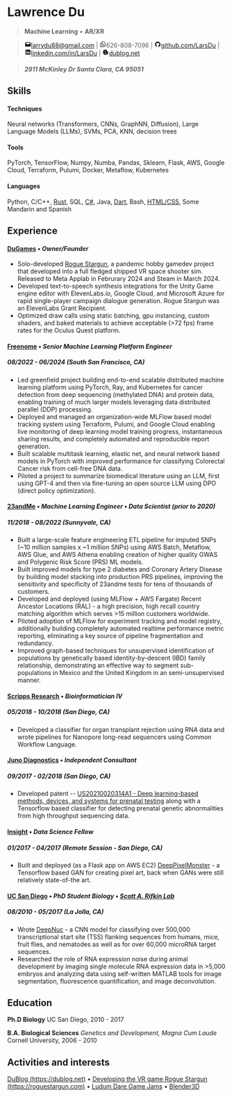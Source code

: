 Lawrence Du
=========================

> **Machine Learning** • **AR/XR**

> ![mail](icons/png/mail.png)[larrydu88@gmail.com](mailto:larrydu88@gmail.com) | ![phone](icons/png/whatsapp.png)626-808-7096 | ![github](icons/png/github.png)[github.com/LarsDu](https://github.com/LarsDu) | ![linkedin](icons/png/linkedin.png)[linkedin.com/in/LarsDu](https://linkedin.com/in/LarsDu) | ![dublog.net](icons/png/blogger-alt.png)[dublog.net](https://dublog.net)

> ##### 2911 McKinley Dr Santa Clara, CA 95051

Skills
--------------------
#### Techniques
Neural networks (Transformers, CNNs, GraphNN, Diffusion), Large Language Models (LLMs), SVMs, PCA, KNN, decision trees

#### Tools
PyTorch, TensorFlow, Numpy, Numba, Pandas, Sklearn, Flask, AWS, Google Cloud, Terraform, Pulumi, Docker, Metaflow, Kubernetes

#### Languages
Python, C/C++, [Rust](https://github.com/LarsDu/StarRust), SQL, [C\#](https://roguestargun.com), Java, [Dart](https://github.com/LarsDu/simple_flutter_audio_recorder), Bash, [HTML/CSS](https://dublog.net), Some Mandarin and Spanish


Experience
--------------------
#### [DuGames](https://dugames.org) • *Owner/Founder*

 * Solo-developed [Rogue Stargun](https://roguestargun.com), a pandemic hobby gamedev project that developed into a full fledged shipped VR space shooter sim. Released to Meta Applab in Februrary 2024 and Steam in March 2024.
 * Developed text-to-speech synthesis integrations for the Unity Game engine editor with ElevenLabs.io, Google Cloud, and Microsoft Azure for rapid single-player campaign dialogue generation. Rogue Stargun was an ElevenLabs Grant Recipient.
 * Optimized draw calls using static batching, gpu instancing, custom shaders, and baked materials to achieve acceptable (>72 fps) frame rates for the Oculus Quest platform.

#### [Freenome](https://www.linkedin.com/company/freenome/mycompany/) • *Senior Machine Learning Platform Engineer* 
##### 08/2022 - 06/2024 (South San Francisco, CA)

 * Led greenfield project building end-to-end scalable distributed machine learning platform using PyTorch, Ray, and Kubernetes for cancer detection from deep sequencing (methylated DNA) and protein data, enabling training of much larger models leveraging data distributed parallel (DDP) processing.
 * Deployed and managed an organization-wide MLFlow based model tracking system using Terraform, Pulumi, and Google Cloud enabling live monitoring of deep learning model training progress, instantaneous sharing results, and completely automated and reproducible report generation.
 * Built scalable multitask learning, elastic net, and neural network based models in PyTorch with improved performance for classifying Colorectal Cancer risk from cell-free DNA data.
 * Piloted a project to summarize biomedical literature using an LLM, first using GPT-4 and then via fine-tuning an open source LLM using DPO (direct policy optimization).

#### [23andMe](https://www.linkedin.com/company/23andme/mycompany/) • *Machine Learning Engineer* • *Data Scientist (prior to 2020)*
##### 11/2018 - 08/2022 (Sunnyvale, CA)

 * Built a large-scale feature engineering ETL pipeline for imputed SNPs (~10 million samples x ~1 million SNPs) using AWS Batch, Metaflow, AWS Glue, and AWS Athena enabling creation of higher quality GWAS and Polygenic Risk Score (PRS) ML models.
 * Built improved models for type 2 diabetes and Coronary Artery Disease by building model stacking into production PRS pipelines, improving the sensitivity and specificity of 23andme tests for tens of thousands of customers.
 * Developed and deployed (using MLFlow + AWS Fargate) Recent Ancestor Locations (RAL) - a high precision, high recall country matching algorithm which serves >15 million customers worldwide.
 * Piloted adoption of MLFlow for experiment tracking and model registry, additionally building completely automated realtime performance metric reporting, eliminating a key source of pipeline fragmentation and redundancy.
 * Improved graph-based techniques for unsupervised identification of populations by genetically based identity-by-descent (IBD) family relationship, demonstrating an effective way to segment sub-populations in Mexico and the United Kingdom in an semi-unsupervised manner.

#### [Scripps Research](https://www.scripps.edu/science-and-medicine/cores-and-services/bioinformatics-core/index.html) • *Bioinformatician IV*
##### 05/2018 - 10/2018 (San Diego, CA)

 * Developed a classifier for organ transplant rejection using RNA data and wrote pipelines for Nanopore long-read sequencers using Common Workflow Language.

#### [Juno Diagnostics](https://www.linkedin.com/company/juno-diagnostics/) • *Independent Consultant*
##### 09/2017 - 02/2018 (San Diego, CA)

 * Developed patent -- [US20210020314A1 - Deep learning-based methods, devices, and systems for prenatal testing](https://patents.google.com/patent/US20210020314A1) along with a Tensorflow based classifier for detecting prenatal genetic abnormalities from high throughput sequencing data.

#### [Insight](https://insightfellows.com/data-science) • *Data Science Fellow*
##### 01/2017 - 04/2017 (Remote Session - San Diego, CA)

 * Built and deployed (as a Flask app on AWS EC2) [DeepPixelMonster](https://github.com/LarsDu/DeepPixelMonster) - a Tensorflow based GAN for creating pixel art, back when GANs were still relatively state-of-the art.

#### [UC San Diego](https://www.linkedin.com/school/ucsandiego) • *PhD Student Biology • [Scott A. Rifkin Lab](http://labs.biology.ucsd.edu/rifkin/)*
##### 08/2010 - 05/2017 (La Jolla, CA)

 * Wrote [DeepNuc](https://github.com/LarsDu/DeepNuc) - a CNN model for classifying over 500,000 transcriptional start site (TSS) flanking sequences from humans, mice, fruit flies, and nematodes as well as for over 60,000 microRNA target sequences.
 * Researched the role of RNA expression noise during animal development by imaging single molecule RNA expression data in >5,000 embryos and analyzing data using self-written MATLAB tools for image segmentation, fluorescence quantification, and image deconvolution.
  
Education
---------
**Ph.D Biology**
UC San Diego, 2010 - 2017

**B.A. Biological Sciences** *Genetics and Development, Magna Cum Laude*
Cornell University, 2006 - 2010

Activities and interests
------------------------ 
[DuBlog (https://dublog.net)](https://dublog.net) • [Developing the VR game Rogue Stargun (https://roguestargun.com)](https://roguestargun.com) • [Ludum Dare Game Jams](https://ldjam.com/users/larsdu/games) • [Blender3D](https://sketchfab.com/3d-models/walken-23f4b6f0dcea4bf3afe714a59a9473e9)